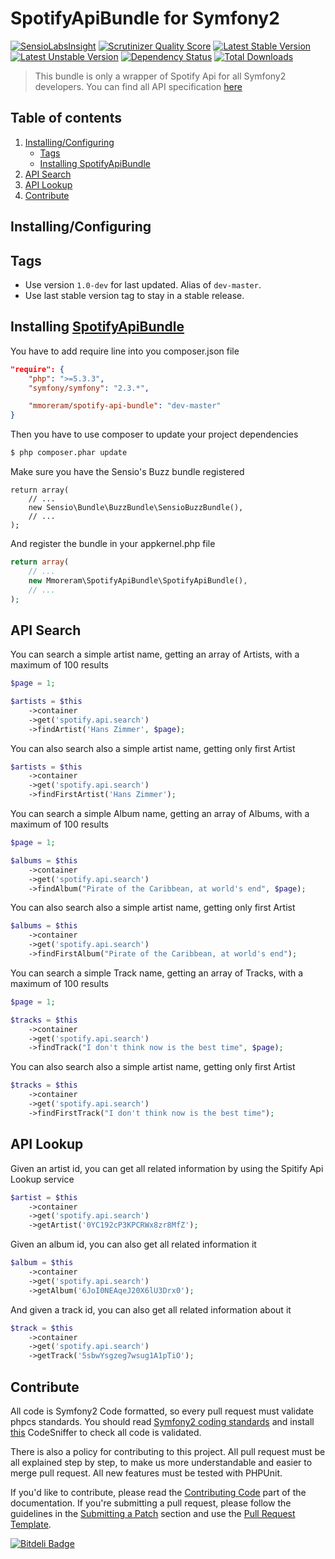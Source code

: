 SpotifyApiBundle for Symfony2
=====
[![SensioLabsInsight](https://insight.sensiolabs.com/projects/7980c1e5-b430-4264-8d30-d6e2ef68d0d8/mini.png)](https://insight.sensiolabs.com/projects/7980c1e5-b430-4264-8d30-d6e2ef68d0d8)
[![Scrutinizer Quality Score](https://scrutinizer-ci.com/g/mmoreram/SpotifyApiBundle/badges/quality-score.png?s=963c9aa24957514a35b451d215e4b82316f789ac)](https://scrutinizer-ci.com/g/mmoreram/SpotifyApiBundle/)
[![Latest Stable Version](https://poser.pugx.org/mmoreram/spotify-api-bundle/v/stable.png)](https://packagist.org/packages/mmoreram/spotify-api-bundle)
[![Latest Unstable Version](https://poser.pugx.org/mmoreram/spotify-api-bundle/v/unstable.png)](https://packagist.org/packages/mmoreram/spotify-api-bundle)
[![Dependency Status](https://www.versioneye.com/user/projects/52ab6d2b632bac54800000e3/badge.png)](https://www.versioneye.com/user/projects/52ab6d2b632bac54800000e3)
[![Total Downloads](https://poser.pugx.org/mmoreram/spotify-api-bundle/downloads.png)](https://packagist.org/packages/mmoreram/spotify-api-bundle)

> This bundle is only a wrapper of Spotify Api for all Symfony2 developers.
> You can find all API specification [here](https://developer.spotify.com/web-api/)

Table of contents
-----
1. [Installing/Configuring](#installingconfiguring)
    * [Tags](#tags)
    * [Installing SpotifyApiBundle](#installing-spotifyapibundle)
2. [API Search](#api-search)
3. [API Lookup](#api-lookup)
3. [Contribute](#contribute)

Installing/Configuring
---

## Tags

* Use version `1.0-dev` for last updated. Alias of `dev-master`.
* Use last stable version tag to stay in a stable release.

## Installing [SpotifyApiBundle](https://github.com/mmoreram/SpotifyApiBundle)

You have to add require line into you composer.json file

``` json
"require": {
    "php": ">=5.3.3",
    "symfony/symfony": "2.3.*",

    "mmoreram/spotify-api-bundle": "dev-master"
}
```

Then you have to use composer to update your project dependencies

```bash
$ php composer.phar update
```

Make sure you have the Sensio's Buzz bundle registered

```
return array(
    // ...
    new Sensio\Bundle\BuzzBundle\SensioBuzzBundle(),
    // ...
);
```

And register the bundle in your appkernel.php file

``` php
return array(
    // ...
    new Mmoreram\SpotifyApiBundle\SpotifyApiBundle(),
    // ...
);
```

API Search
---

You can search a simple artist name, getting an array of Artists, with a maximum of 100 results

``` php
$page = 1;

$artists = $this
    ->container
    ->get('spotify.api.search')
    ->findArtist('Hans Zimmer', $page);
```

You can also search also a simple artist name, getting only first Artist

``` php
$artists = $this
    ->container
    ->get('spotify.api.search')
    ->findFirstArtist('Hans Zimmer');
```

You can search a simple Album name, getting an array of Albums, with a maximum of 100 results

``` php
$page = 1;

$albums = $this
    ->container
    ->get('spotify.api.search')
    ->findAlbum("Pirate of the Caribbean, at world's end", $page);
```

You can also search also a simple artist name, getting only first Artist

``` php
$albums = $this
    ->container
    ->get('spotify.api.search')
    ->findFirstAlbum("Pirate of the Caribbean, at world's end");
```

You can search a simple Track name, getting an array of Tracks, with a maximum of 100 results

``` php
$page = 1;

$tracks = $this
    ->container
    ->get('spotify.api.search')
    ->findTrack("I don't think now is the best time", $page);
```

You can also search also a simple artist name, getting only first Artist

``` php
$tracks = $this
    ->container
    ->get('spotify.api.search')
    ->findFirstTrack("I don't think now is the best time");
```

API Lookup
---

Given an artist id, you can get all related information by using the Spitify Api Lookup service

``` php
$artist = $this
    ->container
    ->get('spotify.api.search')
    ->getArtist('0YC192cP3KPCRWx8zr8MfZ');
```

Given an album id, you can also get all related information it

``` php
$album = $this
    ->container
    ->get('spotify.api.search')
    ->getAlbum('6JoI0NEAqeJ20X6lU3Drx0');
```

And given a track id, you can also get all related information about it

``` php
$track = $this
    ->container
    ->get('spotify.api.search')
    ->getTrack('5sbwYsgzeg7wsug1A1pTiO');
```


Contribute
-----

All code is Symfony2 Code formatted, so every pull request must validate phpcs standards.
You should read [Symfony2 coding standards](http://symfony.com/doc/current/contributing/code/standards.html) and install [this](https://github.com/opensky/Symfony2-coding-standard) CodeSniffer to check all code is validated.

There is also a policy for contributing to this project. All pull request must be all explained step by step, to make us more understandable and easier to merge pull request. All new features must be tested with PHPUnit.

If you'd like to contribute, please read the [Contributing Code][1] part of the documentation. If you're submitting a pull request, please follow the guidelines in the [Submitting a Patch][2] section and use the [Pull Request Template][3].

[1]: http://symfony.com/doc/current/contributing/code/index.html
[2]: http://symfony.com/doc/current/contributing/code/patches.html#check-list
[3]: http://symfony.com/doc/current/contributing/code/patches.html#make-a-pull-request


[![Bitdeli Badge](https://d2weczhvl823v0.cloudfront.net/mmoreram/spotifyapibundle/trend.png)](https://bitdeli.com/free "Bitdeli Badge")
